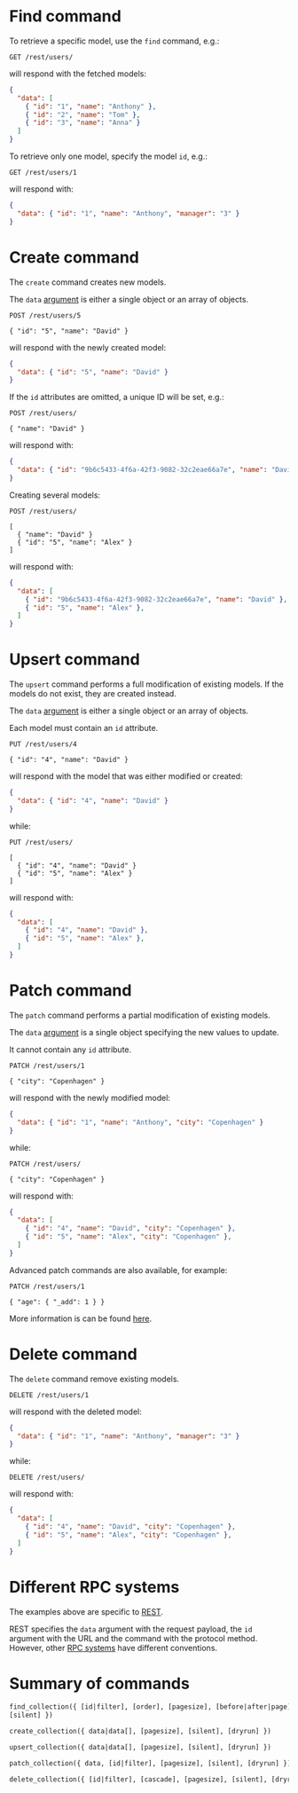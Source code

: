 # Find command

To retrieve a specific model, use the `find` command, e.g.:

```HTTP
GET /rest/users/
```

will respond with the fetched models:

```json
{
  "data": [
    { "id": "1", "name": "Anthony" },
    { "id": "2", "name": "Tom" },
    { "id": "3", "name": "Anna" }
  ]
}
```

To retrieve only one model, specify the model `id`, e.g.:

```HTTP
GET /rest/users/1
```

will respond with:

```json
{
  "data": { "id": "1", "name": "Anthony", "manager": "3" }
}
```

# Create command

The `create` command creates new models.

The `data` [argument](rpc.md#rpc) is either a single object
or an array of objects.

```HTTP
POST /rest/users/5

{ "id": "5", "name": "David" }
```

will respond with the newly created model:

```json
{
  "data": { "id": "5", "name": "David" }
}
```

If the `id` attributes are omitted, a unique ID will be set, e.g.:

```HTTP
POST /rest/users/

{ "name": "David" }
```

will respond with:

```json
{
  "data": { "id": "9b6c5433-4f6a-42f3-9082-32c2eae66a7e", "name": "David" }
}
```

Creating several models:

```HTTP
POST /rest/users/

[
  { "name": "David" }
  { "id": "5", "name": "Alex" }
]
```

will respond with:

```json
{
  "data": [
    { "id": "9b6c5433-4f6a-42f3-9082-32c2eae66a7e", "name": "David" },
    { "id": "5", "name": "Alex" },
  ]
}
```

# Upsert command

The `upsert` command performs a full modification of existing models.
If the models do not exist, they are created instead.

The `data` [argument](rpc.md#rpc) is either a single object
or an array of objects.

Each model must contain an `id` attribute.

```HTTP
PUT /rest/users/4

{ "id": "4", "name": "David" }
```

will respond with the model that was either modified or created:

```json
{
  "data": { "id": "4", "name": "David" }
}
```

while:

```HTTP
PUT /rest/users/

[
  { "id": "4", "name": "David" }
  { "id": "5", "name": "Alex" }
]
```

will respond with:

```json
{
  "data": [
    { "id": "4", "name": "David" },
    { "id": "5", "name": "Alex" },
  ]
}
```

# Patch command

The `patch` command performs a partial modification of existing models.

The `data` [argument](rpc.md#rpc) is a single object
specifying the new values to update.

It cannot contain any `id` attribute.

```HTTP
PATCH /rest/users/1

{ "city": "Copenhagen" }
```

will respond with the newly modified model:

```json
{
  "data": { "id": "1", "name": "Anthony", "city": "Copenhagen" }
}
```

while:

```HTTP
PATCH /rest/users/

{ "city": "Copenhagen" }
```

will respond with:

```json
{
  "data": [
    { "id": "4", "name": "David", "city": "Copenhagen" },
    { "id": "5", "name": "Alex", "city": "Copenhagen" },
  ]
}
```

Advanced patch commands are also available, for example:

```HTTP
PATCH /rest/users/1

{ "age": { "_add": 1 } }
```

More information is can be found [here](patch.md).

# Delete command

The `delete` command remove existing models.

```HTTP
DELETE /rest/users/1
```

will respond with the deleted model:

```json
{
  "data": { "id": "1", "name": "Anthony", "manager": "3" }
}
```

while:

```HTTP
DELETE /rest/users/
```

will respond with:

```json
{
  "data": [
    { "id": "4", "name": "David", "city": "Copenhagen" },
    { "id": "5", "name": "Alex", "city": "Copenhagen" },
  ]
}
```

# Different RPC systems

The examples above are specific to [REST](rest.md).

REST specifies the `data` argument with the request payload, the
`id` argument with the URL and the command with the protocol method. However,
other [RPC systems](rpc.md) have different conventions.

# Summary of commands

```graphql
find_collection({ [id|filter], [order], [pagesize], [before|after|page],
[silent] })
```

```graphql
create_collection({ data|data[], [pagesize], [silent], [dryrun] })
```

```graphql
upsert_collection({ data|data[], [pagesize], [silent], [dryrun] })
```

```graphql
patch_collection({ data, [id|filter], [pagesize], [silent], [dryrun] })
```

```graphql
delete_collection({ [id|filter], [cascade], [pagesize], [silent], [dryrun] })
```
